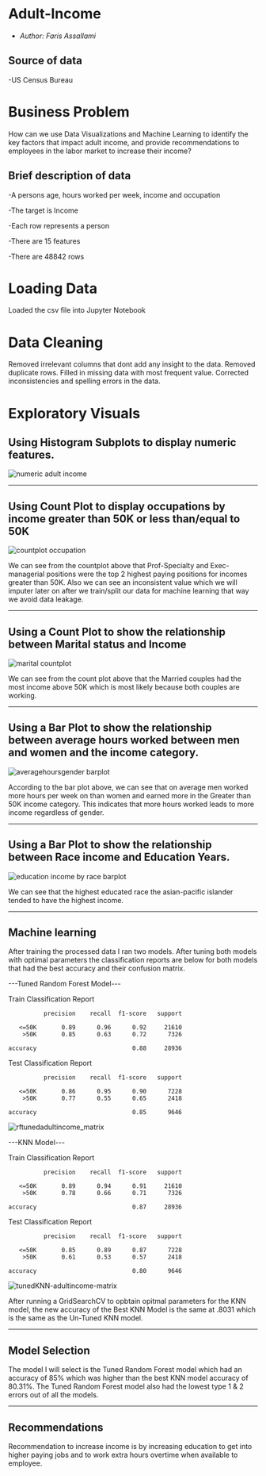 # Adult-Income
- *Author: Faris Assallami*

## Source of data 
-US Census Bureau

#  Business Problem

How can we use Data Visualizations and Machine Learning to identify the key factors that impact adult income, and provide recommendations to employees in the labor market to increase their income?

## Brief description of data 
-A persons age, hours worked per week, income and occupation

-The target is Income

-Each row represents a person

-There are 15 features

-There are 48842 rows

#  Loading Data

Loaded the csv file into Jupyter Notebook

# Data Cleaning

Removed irrelevant columns that dont add any insight to the data.  Removed duplicate rows.  Filled in missing data with most frequent value.  Corrected inconsistencies and spelling errors in the data.

# Exploratory Visuals

## Using Histogram Subplots to display numeric features.

![numeric adult income](https://user-images.githubusercontent.com/111199631/230174355-64a51846-7e94-417e-aeb5-2a04e1ab9044.png)

---------------------------------------------------------

## Using Count Plot to display occupations by income greater than 50K or less than/equal to 50K

![countplot occupation](https://user-images.githubusercontent.com/111199631/230174773-2f8ff3f7-5acd-41a6-b08c-41e303d4e35c.png)

We can see from the countplot above that Prof-Specialty and Exec-managerial positions were the top 2 highest paying positions for incomes greater than 50K.  Also we can see an inconsistent value which we will imputer later on after we train/split our data for machine learning that way we avoid data leakage.

--------------------------------------------------------

## Using a Count Plot to show the relationship between Marital status and Income

![marital countplot](https://user-images.githubusercontent.com/111199631/230175584-f2185551-437a-490c-84db-2844aff813ca.png)


We can see from the count plot above that the Married couples had the most income above 50K which is most likely because both couples are working.

---------------------------------------------------------

## Using a Bar Plot to show the relationship between average hours worked between men and women and the income category.

![averagehoursgender barplot](https://user-images.githubusercontent.com/111199631/230175913-9c01eab3-cd1f-46df-9861-a84d262eda9e.png)

According to the bar plot above, we can see that on average men worked more hours per week on than women and earned more in the Greater than 50K income category.  This indicates that more hours worked leads to more income regardless of gender.

----------------------------------------------------------
## Using a Bar Plot to show the relationship between Race income and Education Years.

![education income by race barplot](https://user-images.githubusercontent.com/111199631/230177174-da2bbc3e-7c13-47a7-bf96-bd19d2a31cf4.png)

We can see that the highest educated race the asian-pacific islander tended to have the highest income.

----------------------------------------------------------

## Machine learning

After training the processed data I ran two models.  After tuning both models with optimal parameters the classification reports are below for both models that had the best accuracy and their confusion matrix.

---Tuned Random Forest Model---

Train Classification Report 

              precision    recall  f1-score   support

       <=50K       0.89      0.96      0.92     21610
        >50K       0.85      0.63      0.72      7326

    accuracy                           0.88     28936
   

Test Classification Report 

              precision    recall  f1-score   support

       <=50K       0.86      0.95      0.90      7228
        >50K       0.77      0.55      0.65      2418

    accuracy                           0.85      9646
   
   
   ![rftunedadultincome_matrix](https://user-images.githubusercontent.com/111199631/230178350-633e8986-69ea-47a2-a96f-2cd6f9bc3c70.png)

  
---KNN Model---

Train Classification Report 

              precision    recall  f1-score   support

       <=50K       0.89      0.94      0.91     21610
        >50K       0.78      0.66      0.71      7326

    accuracy                           0.87     28936
   

Test Classification Report 

              precision    recall  f1-score   support

       <=50K       0.85      0.89      0.87      7228
        >50K       0.61      0.53      0.57      2418

    accuracy                           0.80      9646
    
   
![tunedKNN-adultincome-matrix](https://user-images.githubusercontent.com/111199631/230178817-d06b7042-ec25-422f-8a7f-11e7d7d2a2e9.png)


After running a GridSearchCV to opbtain opitmal parameters for the KNN model, the new accuracy of the Best KNN Model is the same at .8031 which is the same as the Un-Tuned KNN model.

-------------------------------------------------------

## Model Selection

The model I will select is the Tuned Random Forest model which had an accuracy of 85% which was higher than the best KNN model accuracy of 80.31%.  The Tuned Random Forest model also had the lowest type 1 & 2 errors out of all the models.

 
--------------------------------------------------------

## Recommendations

Recommendation to increase income is by increasing education to get into higher paying jobs and to work extra hours overtime when available to employee.
